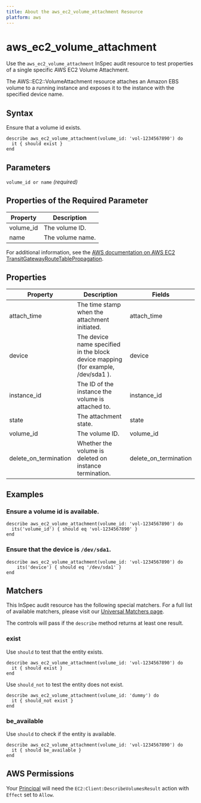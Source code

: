 ```yaml
---
title: About the aws_ec2_volume_attachment Resource
platform: aws
---
```


# aws\_ec2\_volume\_attachment

Use the `aws_ec2_volume_attachment` InSpec audit resource to test properties of a single specific AWS EC2 Volume Attachment.

The AWS::EC2::VolumeAttachment resource attaches an Amazon EBS volume to a running instance and exposes it to the instance with the specified device name.

## Syntax

Ensure that a volume id exists.

    describe aws_ec2_volume_attachment(volume_id: 'vol-1234567890') do
      it { should exist }
    end

## Parameters

`volume_id or name` _(required)_

## Properties of the Required Parameter

| Property | Description|
| --- | --- |
| volume_id | The volume ID. |
| name | The volume name. |

For additional information, see the [AWS documentation on AWS EC2 TransitGatewayRouteTablePropagation](https://docs.aws.amazon.com/AWSCloudFormation/latest/UserGuide/aws-resource-ec2-transitgatewayroutetablepropagation.html).

## Properties

| Property | Description | Fields |
| --- | --- | --- |
| attach_time | The time stamp when the attachment initiated. | attach_time |
| device | The device name specified in the block device mapping (for example, /dev/sda1 ). | device |
| instance_id | The ID of the instance the volume is attached to. | instance_id |
| state | The attachment state. | state |
| volume_id | The volume ID. | volume_id |
| delete_on_termination | Whether the volume is deleted on instance termination. | delete_on_termination |

## Examples

### Ensure a volume id is available.
    describe aws_ec2_volume_attachment(volume_id: 'vol-1234567890') do
      its('volume_id') { should eq 'vol-1234567890' }
    end

### Ensure that the device is `/dev/sda1`.
    describe aws_ec2_volume_attachment(volume_id: 'vol-1234567890') do
        its('device') { should eq '/dev/sda1' }
    end

## Matchers

This InSpec audit resource has the following special matchers. For a full list of available matchers, please visit our [Universal Matchers page](https://www.inspec.io/docs/reference/matchers/).

The controls will pass if the `describe` method returns at least one result.

### exist

Use `should` to test that the entity exists.

    describe aws_ec2_volume_attachment(volume_id: 'vol-1234567890') do
      it { should exist }
    end

Use `should_not` to test the entity does not exist.

    describe aws_ec2_volume_attachment(volume_id: 'dummy') do
      it { should_not exist }
    end

### be_available

Use `should` to check if the entity is available.

    describe aws_ec2_volume_attachment(volume_id: 'vol-1234567890') do
      it { should be_available }
    end

## AWS Permissions

Your [Principal](https://docs.aws.amazon.com/IAM/latest/UserGuide/intro-structure.html#intro-structure-principal) will need the `EC2:Client:DescribeVolumesResult` action with `Effect` set to `Allow`.